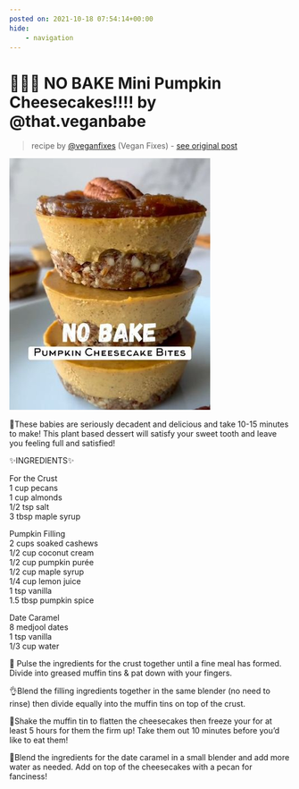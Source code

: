 ```yaml
---
posted on: 2021-10-18 07:54:14+00:00
hide:
    - navigation
---
```


# 🎃🌱🍰 NO BAKE Mini Pumpkin Cheesecakes!!!! by @that.veganbabe 

> recipe by [@veganfixes](https://www.instagram.com/veganfixes/) 
(Vegan Fixes) - [see original post](https://instagram.com/p/CVKYy2mJPC-)

![](../img/veganfixes_18-10-2021_0710.png)

  
🤤These babies are seriously decadent and delicious and take 10-15 minutes to make! This plant based dessert will satisfy your sweet tooth and leave you feeling full and satisfied!   
  
✨INGREDIENTS✨  
  
For the Crust  
1 cup pecans  
1 cup almonds  
1/2 tsp salt  
3 tbsp maple syrup  
  
Pumpkin Filling  
2 cups soaked cashews  
1/2 cup coconut cream  
1/2 cup pumpkin purée  
1/2 cup maple syrup  
1/4 cup lemon juice  
1 tsp vanilla  
1.5 tbsp pumpkin spice  
  
Date Caramel  
8 medjool dates  
1 tsp vanilla  
1/3 cup water   
  
🥰 Pulse the ingredients for the crust together until a fine meal has formed. Divide into greased muffin tins & pat down with your fingers.  
  
👌Blend the filling ingredients together in the same blender (no need to rinse) then divide equally into the muffin tins on top of the crust.  
  
💜Shake the muffin tin to flatten the cheesecakes then freeze your for at least 5 hours for them the firm up! Take them out 10 minutes before you’d like to eat them!  
  
🌱Blend the ingredients for the date caramel in a small blender and add more water as needed. Add on top of the cheesecakes with a pecan for fanciness!   